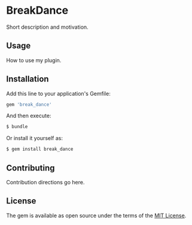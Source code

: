 # BreakDance
Short description and motivation.

## Usage
How to use my plugin.

## Installation
Add this line to your application's Gemfile:

```ruby
gem 'break_dance'
```

And then execute:
```bash
$ bundle
```

Or install it yourself as:
```bash
$ gem install break_dance
```

## Contributing
Contribution directions go here.

## License
The gem is available as open source under the terms of the [MIT License](http://opensource.org/licenses/MIT).
